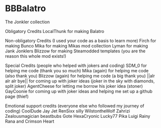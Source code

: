 # BBBalatro
The Jonkler collection

Obligatory Credits
LocalThunk for making Balatro

Non-obligatory Credits (I used your code as a basis to learn more)
Firch for making Bunco
Mika for making Mikas mod collection
Lyman for making Jank Jonklers
Blizzow for making Steamodded templates (you are the reason this whole mod exists!)

Special Credits (people who helped with jokers and coding)
SDM_0 for helping me code (thank you so much)
Mika (again) for helping me code (also thank you)
Blizzow (again) for helping me code (a big thank you)
||alr alr alr bye|| for coming up with joker ideas (joker in the sky with diamonds, split joker)
AgentCheese for letting me borrow his joker idea (stoner)
GayCoonie for coming up with joker ideas and helping me set up a github page (thief)

Emotional support credits (everyone else who followed my journey of coding)
CoolDude
Jay
Jet
RenSixx
silly
WilstontheWolf
Zahrizi
Zealousmagician
beastbubs
Gote
HexaCryonic
Lucky77
Pika Luigi
Rainy
Rana
and Crimson Heart
